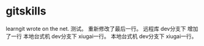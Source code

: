 # gitskills
learngit
wrote on the net.
测试。
重新修改了最后一行。
远程库 dev分支下 增加了一行
本地台式机 dev分支下 xiugai一行。
本地台式机 dev分支下 xiugai一行。
